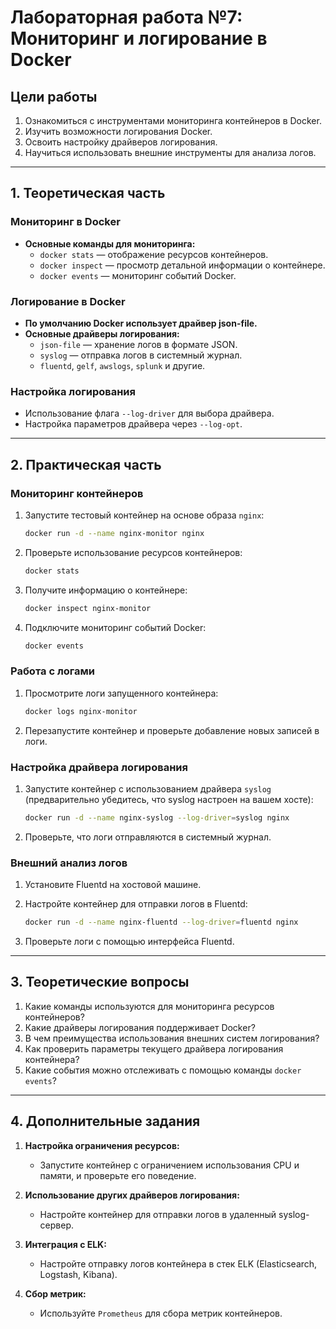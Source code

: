 
# Лабораторная работа №7: Мониторинг и логирование в Docker

## Цели работы
1. Ознакомиться с инструментами мониторинга контейнеров в Docker.
2. Изучить возможности логирования Docker.
3. Освоить настройку драйверов логирования.
4. Научиться использовать внешние инструменты для анализа логов.

---

## 1. Теоретическая часть
### Мониторинг в Docker
- **Основные команды для мониторинга:**
  - `docker stats` — отображение ресурсов контейнеров.
  - `docker inspect` — просмотр детальной информации о контейнере.
  - `docker events` — мониторинг событий Docker.

### Логирование в Docker
- **По умолчанию Docker использует драйвер json-file.**
- **Основные драйверы логирования:**
  - `json-file` — хранение логов в формате JSON.
  - `syslog` — отправка логов в системный журнал.
  - `fluentd`, `gelf`, `awslogs`, `splunk` и другие.

### Настройка логирования
- Использование флага `--log-driver` для выбора драйвера.
- Настройка параметров драйвера через `--log-opt`.

---

## 2. Практическая часть
### Мониторинг контейнеров
1. Запустите тестовый контейнер на основе образа `nginx`:
    ```bash
    docker run -d --name nginx-monitor nginx
    ```

2. Проверьте использование ресурсов контейнеров:
    ```bash
    docker stats
    ```

3. Получите информацию о контейнере:
    ```bash
    docker inspect nginx-monitor
    ```

4. Подключите мониторинг событий Docker:
    ```bash
    docker events
    ```

### Работа с логами
1. Просмотрите логи запущенного контейнера:
    ```bash
    docker logs nginx-monitor
    ```

2. Перезапустите контейнер и проверьте добавление новых записей в логи.

### Настройка драйвера логирования
1. Запустите контейнер с использованием драйвера `syslog` (предварительно убедитесь, что syslog настроен на вашем хосте):
    ```bash
    docker run -d --name nginx-syslog --log-driver=syslog nginx
    ```

2. Проверьте, что логи отправляются в системный журнал.

### Внешний анализ логов
1. Установите Fluentd на хостовой машине.
2. Настройте контейнер для отправки логов в Fluentd:
    ```bash
    docker run -d --name nginx-fluentd --log-driver=fluentd nginx
    ```

3. Проверьте логи с помощью интерфейса Fluentd.

---

## 3. Теоретические вопросы
1. Какие команды используются для мониторинга ресурсов контейнеров?
2. Какие драйверы логирования поддерживает Docker?
3. В чем преимущества использования внешних систем логирования?
4. Как проверить параметры текущего драйвера логирования контейнера?
5. Какие события можно отслеживать с помощью команды `docker events`?

---

## 4. Дополнительные задания
1. **Настройка ограничения ресурсов:**
   - Запустите контейнер с ограничением использования CPU и памяти, и проверьте его поведение.

2. **Использование других драйверов логирования:**
   - Настройте контейнер для отправки логов в удаленный syslog-сервер.

3. **Интеграция с ELK:**
   - Настройте отправку логов контейнера в стек ELK (Elasticsearch, Logstash, Kibana).

4. **Сбор метрик:**
   - Используйте `Prometheus` для сбора метрик контейнеров.

